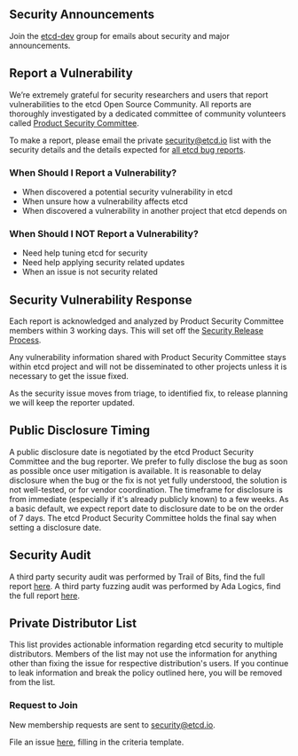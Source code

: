 ## Security Announcements

Join the [etcd-dev](https://groups.google.com/g/etcd-dev) group for emails about security and major announcements.

## Report a Vulnerability

We’re extremely grateful for security researchers and users that report vulnerabilities to the etcd Open Source Community. All reports are thoroughly investigated by a dedicated committee of community volunteers called [Product Security Committee](security-release-process.md#product-security-committee).

To make a report, please email the private [security@etcd.io](mailto:security@etcd.io) list with the security details and the details expected for [all etcd bug reports](https://github.com/etcd-io/etcd/blob/main/Documentation/contributor-guide/reporting_bugs.md).

### When Should I Report a Vulnerability?

- When discovered a potential security vulnerability in etcd
- When unsure how a vulnerability affects etcd
- When discovered a vulnerability in another project that etcd depends on

### When Should I NOT Report a Vulnerability?

- Need help tuning etcd for security
- Need help applying security related updates
- When an issue is not security related

## Security Vulnerability Response

Each report is acknowledged and analyzed by Product Security Committee members within 3 working days. This will set off the [Security Release Process](security-release-process.md).

Any vulnerability information shared with Product Security Committee stays within etcd project and will not be disseminated to other projects unless it is necessary to get the issue fixed.

As the security issue moves from triage, to identified fix, to release planning we will keep the reporter updated.

## Public Disclosure Timing

A public disclosure date is negotiated by the etcd Product Security Committee and the bug reporter. We prefer to fully disclose the bug as soon as possible once user mitigation is available. It is reasonable to delay disclosure when the bug or the fix is not yet fully understood, the solution is not well-tested, or for vendor coordination. The timeframe for disclosure is from immediate (especially if it's already publicly known) to a few weeks. As a basic default, we expect report date to disclosure date to be on the order of 7 days. The etcd Product Security Committee holds the final say when setting a disclosure date.

## Security Audit

A third party security audit was performed by Trail of Bits, find the full report [here](SECURITY_AUDIT.pdf).
A third party fuzzing audit was performed by Ada Logics, find the full report [here](FUZZING_AUDIT_2022.pdf).

## Private Distributor List

This list provides actionable information regarding etcd security to multiple distributors. Members of the list may not use the information for anything other than fixing the issue for respective distribution's users. If you continue to leak information and break the policy outlined here, you will be removed from the list.

### Request to Join

New membership requests are sent to security@etcd.io.

File an issue [here](https://github.com/etcd-io/etcd/issues/new?template=distributors-application.md), filling in the criteria template.
